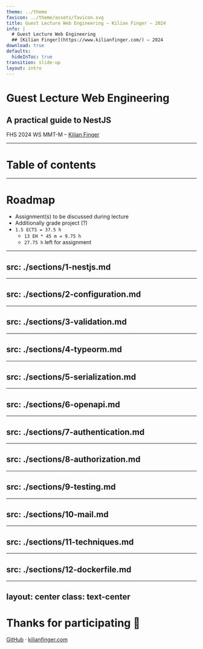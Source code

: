 ```yaml
---
theme: ../theme
favicon: ../theme/assets/favicon.svg
title: Guest Lecture Web Engineering – Kilian Finger – 2024
info: |
  # Guest Lecture Web Engineering
  ## [Kilian Finger](https://www.kilianfinger.com/) – 2024
download: true
defaults:
  hideInToc: true
transition: slide-up
layout: intro
---
```


# Guest Lecture Web Engineering

## A practical guide to NestJS

FHS 2024 WS MMT-M – [Kilian Finger](https://www.kilianfinger.com/)

---

# Table of contents

<Toc minDepth="1" maxDepth="1"></Toc>

---

# Roadmap

- Assignment(s) to be discussed during lecture
- Additionally grade project (?)
- `1.5 ECTS = 37.5 h`
  - `13 EH * 45 m = 9.75 h`
  - `27.75 h` left for assignment

---
src: ./sections/1-nestjs.md
---

---
src: ./sections/2-configuration.md
---

---
src: ./sections/3-validation.md
---

---
src: ./sections/4-typeorm.md
---

---
src: ./sections/5-serialization.md
---


---
src: ./sections/6-openapi.md
---

---
src: ./sections/7-authentication.md
---

---
src: ./sections/8-authorization.md
---

---
src: ./sections/9-testing.md
---

---
src: ./sections/10-mail.md
---

---
src: ./sections/11-techniques.md
---


---
src: ./sections/12-dockerfile.md
---

---
layout: center
class: text-center
---

# Thanks for participating 👋

[GitHub](https://github.com/KiwiKilian/fhs-slides/tree/main/2024-ss-mmt-m-frontend-engineering) · [kilianfinger.com](https://www.kilianfinger.com/)
